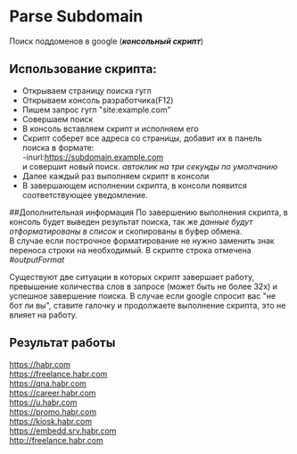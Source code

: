 # Parse Subdomain

Поиск поддоменов в google (**_консольный скрипт_**)

## Использование скрипта:
- Открываем страницу поиска гугл
- Открываем консоль разработчика(F12)
- Пишем запрос гугл "site:example.com"
- Совершаем поиск
- В консоль вставляем скрипт и исполняем его
- Скрипт соберет все адреса со страницы, добавит их в панель поиска в формате:<br>
    -inurl:https://subdomain.example.com<br>
     и совершит новый поиск. _автоклик на три секунды по умолчанию_
- Далее каждый раз выполняем скрипт в консоли 
- В завершающем исполнении скрипта, в консоли появится соответствующее уведомление.<br>

##Дополнительная информация
По завершению выполнения скрипта, в консоль будет выведен результат поиска, так же _данные будут отформатированы в список_ и скопированы в буфер обмена.<br>
В случае если построчное форматирование не нужно заменить знак переноса строки на необходимый. В скрипте строка отмечена _#outputFormat_

Существуют две ситуации в которых скрипт завершает работу, превышение количества слов в запросе (может быть не более 32х)
и успешное завершение поиска.
В случае если google спросит вас "не бот ли вы", ставите галочку и продолжаете выполнение скрипта, это не влияет на работу.

## Результат работы
https://habr.com<br>
https://freelance.habr.com<br>
https://qna.habr.com<br>
https://career.habr.com<br>
https://u.habr.com<br>
https://promo.habr.com<br>
https://kiosk.habr.com<br>
https://embedd.srv.habr.com<br>
http://freelance.habr.com<br>
